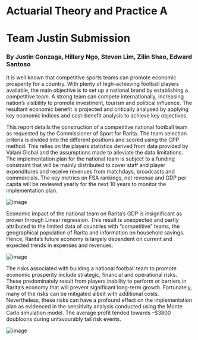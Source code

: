 # Actuarial Theory and Practice A

# Team Justin Submission 
### By Justin Gonzaga, Hillary Ngo, Steven Lim, Zilin Shao, Edward Santoso

It is well known that competitive sports teams can promote economic prosperity for a country. With plenty of high-achieving football players available, the main objective is to set up a national brand by establishing a competitive team. A strong team can compete internationally, increasing nation’s visibility to promote investment, tourism and political influence. The resultant economic benefit is projected and critically analysed by applying key economic indices and cost-benefit analysis to achieve key objectives.

This report details the construction of a competitive national football team as requested by the Commissioner of Sport for Rarita. The team selection criteria is divided into the different positions and scored using the CPP method. This relies on the players statistics derived from data provided by Valani Global and the assumptions made to alleviate the data limitations. The implementation plan for the national team is subject to a funding constraint that will be mainly distributed to cover staff and player expenditures and receive revenues from matchdays, broadcasts and commercials. The key metrics on FSA rankings, net revenue and GDP per capita will be reviewed yearly for the next 10 years to monitor the implementation plan.

![image](https://user-images.githubusercontent.com/103007945/161654799-6145d48c-4864-4827-8f53-b0ea14618b3f.png)

Economic impact of the national team on Rarita’s GDP is insignificant as proven through Linear regression. This result is unexpected and partly attributed to the limited data of countries with “competitive” teams, the geographical population of Rarita and information on household savings. Hence, Rarita’s future economy is largely dependent on current and expected trends in expenses and revenues.

![image](https://user-images.githubusercontent.com/103007945/161655041-8f670459-3e93-4339-b8d4-8a9f657fc062.png)

The risks associated with building a national football team to promote economic prosperity include strategic, financial and operational risks. These predominately result from players inability to perform or barriers in Rarita’s economy that will prevent significant long-term growth. Fortunately, many of the risks can be mitigated albeit with additional costs. Nevertheless, these risks can have a profound effect on the implementation plan as evidenced in the sensitivity analysis conducted using the Monte Carlo simulation model. The average profit tended towards –$3800 doubloons during unfavourably tail risk events.

![image](https://user-images.githubusercontent.com/103007945/161654903-f2c28e44-7375-4a68-a9cc-d5d8dfb8f649.png)
